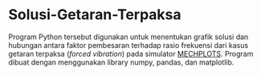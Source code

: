 # Solusi-Getaran-Terpaksa

Program Python tersebut digunakan untuk menentukan grafik solusi dan hubungan antara faktor pembesaran terhadap rasio frekuensi dari kasus getaran terpaksa (_forced vibration_) pada simulator [MECHPLOTS](https://mechplots.weebly.com/forced-vibration.html). Program dibuat dengan menggunakan library numpy, pandas, dan matplotlib.
